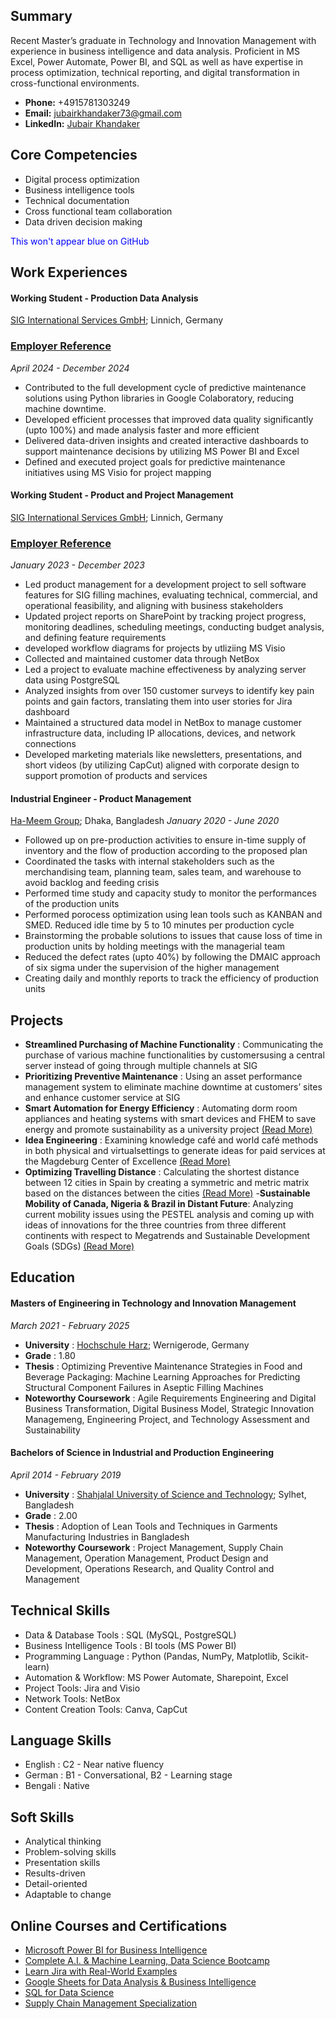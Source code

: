 ## Summary
Recent Master’s graduate in Technology and Innovation Management with experience in business intelligence and data analysis. Proficient in MS Excel, Power Automate, Power BI, and SQL as well as have expertise in process optimization, technical reporting, and digital transformation in cross-functional environments.

- __Phone:__ +4915781303249
- __Email:__ jubairkhandaker73@gmail.com
- __LinkedIn:__ [Jubair Khandaker](https://www.linkedin.com/in/jubairkhandaker/)

## Core Competencies
 - Digital process optimization
 - Business intelligence tools
 - Technical documentation
 - Cross functional team collaboration
 - Data driven decision making

<span style="color:blue">This won't appear blue on GitHub</span>

## Work Experiences

#### Working Student - Production Data Analysis
[SIG International Services GmbH](https://www.sig.biz/de-de); Linnich, Germany
### [Employer Reference](https://drive.google.com/file/d/1KaXQv26-QqzAtJWMxYj74oAWYiyC61Ge/view?usp=sharing)                                                             

_April 2024 - December 2024_                                                                                           
- Contributed to the full development cycle of predictive maintenance solutions using Python libraries in Google Colaboratory, reducing machine downtime.
- Developed efficient processes that improved data quality significantly (upto 100%) and made analysis faster and more efficient
- Delivered data-driven insights and created interactive dashboards to support maintenance decisions by utilizing MS Power BI and Excel
- Defined and executed project goals for predictive maintenance initiatives using MS Visio for project mapping

#### Working Student - Product and Project Management
[SIG International Services GmbH](https://www.sig.biz/de-de); Linnich, Germany
### [Employer Reference](https://drive.google.com/file/d/17tYPObUZrMHk-k6XJKRQW4H1gNFQ9Xbu/view?usp=drive_link)

_January 2023 - December 2023_   
- Led product management for a development project to sell software features for SIG filling machines, evaluating technical, commercial, and operational feasibility, and aligning with business stakeholders
- Updated project reports on SharePoint by tracking project progress, monitoring deadlines, scheduling meetings, conducting budget analysis, and defining feature requirements
- developed workflow diagrams for projects by utliziing MS Visio
- Collected and maintained customer data through NetBox
- Led a project to evaluate machine effectiveness by analyzing server data using PostgreSQL
- Analyzed insights from over 150 customer surveys to identify key pain points and gain factors, translating them into user stories for Jira dashboard
- Maintained a structured data model in NetBox to manage customer infrastructure data, including IP allocations, devices, and network connections
- Developed marketing materials like newsletters, presentations, and short videos (by utilizing CapCut) aligned with corporate design to support promotion of products and services

#### Industrial Engineer - Product Management
[Ha-Meem Group](https://www.hameemgroup.net/); Dhaka, Bangladesh
_January 2020 - June 2020_   
- Followed up on pre-production activities to ensure in-time supply of inventory and the flow of production according to the proposed plan
- Coordinated the tasks with internal stakeholders such as the merchandising team, planning team, sales team, and warehouse to avoid backlog and feeding crisis
- Performed time study and capacity study to monitor the performances of the production units
- Performed porocess optimization using lean tools such as KANBAN and SMED. Reduced idle time by 5 to 10 minutes per production cycle
- Brainstorming the probable solutions to issues that cause loss of time in production units by holding meetings with the managerial team
- Reduced the defect rates (upto 40%) by following the DMAIC approach of six sigma under the supervision of the higher management
- Creating daily and monthly reports to track the efficiency of production units

## Projects

- __Streamlined Purchasing of Machine Functionality__ :
Communicating the purchase of various machine functionalities by customersusing a central server instead of going through multiple channels at SIG
- __Prioritizing Preventive Maintenance__ :
Using an asset performance management system to eliminate machine downtime at customers’ sites and enhance customer service at SIG
- __Smart Automation for Energy Efficiency__ :
Automating dorm room appliances and heating systems with smart devices and FHEM to save energy and promote sustainability as a university project [(Read More)](https://drive.google.com/file/d/1qeXAJkOYDI6roRvzwD_YOpqJclsJVK5a/view)
- __Idea Engineering__ :
Examining knowledge café and world café methods in both physical and virtualsettings to generate ideas for paid services at the Magdeburg Center of Excellence [(Read More)](https://drive.google.com/file/d/1PbjXRiq3xXlmJap7EwFMqKVto9rKUYt9/view)
- __Optimizing Travelling Distance__ :
Calculating the shortest distance between 12 cities in Spain by creating a symmetric and metric matrix based on the distances between the cities [(Read More)](https://drive.google.com/file/d/1Ye8X-lJI1K7Hw3dMV1BUptmPwpLfoFl8/view)
-__Sustainable Mobility of Canada, Nigeria & Brazil in Distant Future__: Analyzing current mobility issues using the PESTEL analysis and coming up with ideas of innovations for the three countries from three different continents with respect to Megatrends and Sustainable Development Goals (SDGs) [(Read More)](https://drive.google.com/file/d/1A7sXxE1Y0GVCWusjnpmsIuKOK0_nTD-k/view)

## Education
#### Masters of Engineering in Technology and Innovation Management
_March 2021 - February 2025_ 
- __University__ : [Hochschule Harz](https://www.hs-harz.de/en/); Wernigerode, Germany
- __Grade__ : 1.80
- __Thesis__ : Optimizing Preventive Maintenance Strategies in Food and Beverage Packaging: Machine Learning Approaches for Predicting Structural Component Failures in Aseptic Filling Machines
- __Noteworthy Coursework__ :
Agile Requirements Engineering and Digital Business Transformation,
Digital Business Model, Strategic Innovation Managemeng,
Engineering Project, and
Technology Assessment and Sustainability

#### Bachelors of Science in Industrial and Production Engineering
_April 2014 - February 2019_ 
- __University__ : [Shahjalal University of Science and Technology](https://www.sust.edu/); Sylhet, Bangladesh
- __Grade__ : 2.00
- __Thesis__ : Adoption of Lean Tools and Techniques in Garments Manufacturing Industries in Bangladesh
- __Noteworthy Coursework__ : Project Management, Supply Chain Management, Operation Management, Product Design and Development, Operations Research, and Quality Control and Management

## Technical Skills
- Data & Database Tools : SQL (MySQL, PostgreSQL)
- Business Intelligence Tools : BI tools (MS Power BI)
- Programming Language : Python (Pandas, NumPy, Matplotlib, Scikit-learn)
- Automation & Workflow: MS Power Automate, Sharepoint, Excel
- Project Tools: Jira and Visio
- Network Tools: NetBox
- Content Creation Tools: Canva, CapCut

## Language Skills
- English : C2 - Near native fluency
- German  : B1 - Conversational, B2 - Learning stage
- Bengali : Native

## Soft Skills

- Analytical thinking
- Problem-solving skills
- Presentation skills
- Results-driven
- Detail-oriented
- Adaptable to change

## Online Courses and Certifications

- [Microsoft Power BI for Business Intelligence](https://www.udemy.com/certificate/UC-66447a4d-7b29-41dc-a1bd-f32ba7cf200c/)
- [Complete A.I. & Machine Learning, Data Science Bootcamp](https://www.udemy.com/certificate/UC-46cbb747-2241-4fdb-b46a-6ec91bcc8245/)
- [Learn Jira with Real-World Examples](https://www.udemy.com/certificate/UC-9905aec1-36be-4420-8059-7acfd4f9123a/)
- [Google Sheets for Data Analysis & Business Intelligence](https://www.udemy.com/certificate/UC-ebd981c7-6e0d-48ed-bf46-fd7666b33d5d/)
- [SQL for Data Science](https://www.coursera.org/account/accomplishments/verify/234R2KYX6FLY?utm_source=link&utm_medium=certificate&utm_content=cert_image&utm_campaign=sharing_cta&utm_product=course)
- [Supply Chain Management Specialization](https://www.coursera.org/account/accomplishments/specialization/7MZWVZEWEDQK?utm_source=link&utm_medium=certificate&utm_content=cert_image&utm_campaign=sharing_cta&utm_product=s12n)
